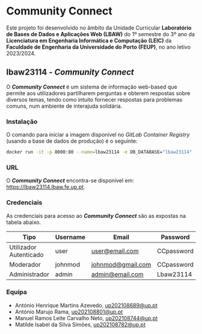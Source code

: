 # Community Connect

Este projeto foi desenvolvido no âmbito da Unidade Curricular **Laboratório de Bases de Dados e Aplicações Web (LBAW)** do 1º semestre do 3º ano da **Licenciatura em Engenharia Informática e Computação (LEIC)** da **Faculdade de Engenharia da Universidade do Porto (FEUP)**, no ano letivo 2023/2024.

## lbaw23114 - *Community Connect*

O ***Community Connect*** é um sistema de informação web-based que permite aos utilizadores partilharem perguntas e obterem respostas sobre diversos temas, tendo como intuito fornecer respostas para problemas comuns, num ambiente de interajuda solidária.

### Instalação

O comando para iniciar a imagem disponível no *GitLab Container Registry* (usando a base de dados de produção) é o seguinte:
```bash
docker run -it -p 8000:80 --name=lbaw23114 -e DB_DATABASE="lbaw23114" -e DB_SCHEMA="lbaw23114" -e DB_USERNAME="lbaw23114" -e DB_PASSWORD="ypBZFVzH" git.fe.up.pt:5050/lbaw/lbaw2324/lbaw23114
```

### URL

O ***Community Connect*** encontra-se disponível em: https://lbaw23114.lbaw.fe.up.pt.

### Credenciais

As credenciais para acesso ao ***Community Connect*** são as expostas na tabela abaixo.

| Tipo | Username | Email | Password |
| ---- | -------- | ----- | -------- |
| Utilizador Autenticado | user | user@email.com | CCpassword |
| Moderador | johnmod | johnmod@gmail.com | CCpassword |
| Administrador | admin | admin@email.com | Lbaw23114 |

### Equipa

* António Henrique Martins Azevedo, up202108689@up.pt
* António Marujo Rama, up202108801@up.pt
* Manuel Ramos Leite Carvalho Neto, up202108744@up.pt
* Matilde Isabel da Silva Simões, up202108782@up.pt
